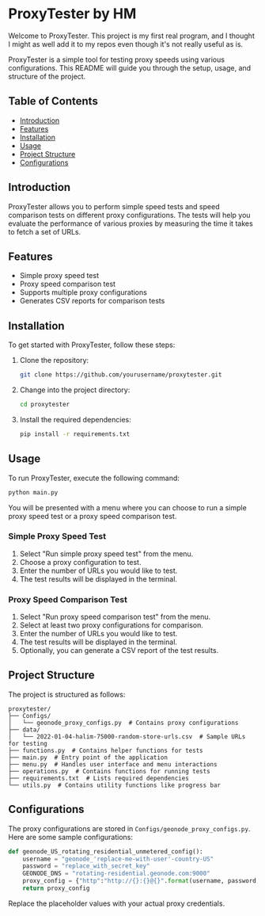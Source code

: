 # ProxyTester by HM

Welcome to ProxyTester. This project is my first real program, and I thought I might as well add it to my repos even though it's not really useful as is. 

ProxyTester is a simple tool for testing proxy speeds using various configurations. This README will guide you through the setup, usage, and structure of the project.


## Table of Contents

- [Introduction](#introduction)
- [Features](#features)
- [Installation](#installation)
- [Usage](#usage)
- [Project Structure](#project-structure)
- [Configurations](#configurations)

## Introduction

ProxyTester allows you to perform simple speed tests and speed comparison tests on different proxy configurations. The tests will help you evaluate the performance of various proxies by measuring the time it takes to fetch a set of URLs.

## Features

- Simple proxy speed test
- Proxy speed comparison test
- Supports multiple proxy configurations
- Generates CSV reports for comparison tests

## Installation

To get started with ProxyTester, follow these steps:

1. Clone the repository:
    ```bash
    git clone https://github.com/yourusername/proxytester.git
    ```
2. Change into the project directory:
    ```bash
    cd proxytester
    ```
3. Install the required dependencies:
    ```bash
    pip install -r requirements.txt
    ```

## Usage

To run ProxyTester, execute the following command:
```bash
python main.py
```

You will be presented with a menu where you can choose to run a simple proxy speed test or a proxy speed comparison test.

### Simple Proxy Speed Test

1. Select "Run simple proxy speed test" from the menu.
2. Choose a proxy configuration to test.
3. Enter the number of URLs you would like to test.
4. The test results will be displayed in the terminal.

### Proxy Speed Comparison Test

1. Select "Run proxy speed comparison test" from the menu.
2. Select at least two proxy configurations for comparison.
3. Enter the number of URLs you would like to test.
4. The test results will be displayed in the terminal.
5. Optionally, you can generate a CSV report of the test results.

## Project Structure

The project is structured as follows:

```
proxytester/
├── Configs/
│   └── geonode_proxy_configs.py  # Contains proxy configurations
├── data/
│   └── 2022-01-04-halim-75000-random-store-urls.csv  # Sample URLs for testing
├── functions.py  # Contains helper functions for tests
├── main.py  # Entry point of the application
├── menu.py  # Handles user interface and menu interactions
├── operations.py  # Contains functions for running tests
├── requirements.txt  # Lists required dependencies
└── utils.py  # Contains utility functions like progress bar
```

## Configurations

The proxy configurations are stored in `Configs/geonode_proxy_configs.py`. Here are some sample configurations:

```python
def geonode_US_rotating_residential_unmetered_config():
    username = "geonode_'replace-me-with-user'-country-US"
    password = "replace_with_secret_key"
    GEONODE_DNS = "rotating-residential.geonode.com:9000"
    proxy_config = {"http":"http://{}:{}@{}".format(username, password, GEONODE_DNS)}
    return proxy_config
```

Replace the placeholder values with your actual proxy credentials.
